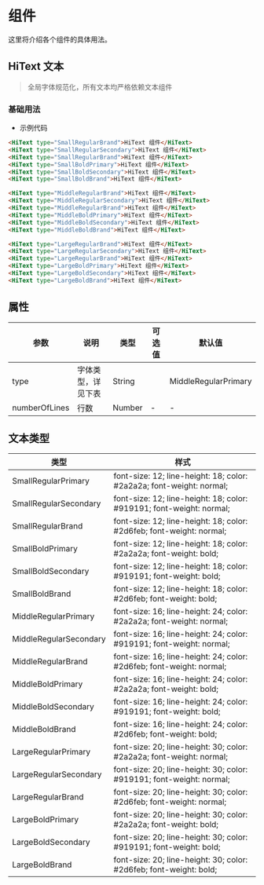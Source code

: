 # 组件

这里将介绍各个组件的具体用法。

## HiText 文本

> 全局字体规范化，所有文本均严格依赖文本组件

### 基础用法

* 示例代码

```html
<HiText type="SmallRegularBrand">HiText 组件</HiText>
<HiText type="SmallRegularSecondary">HiText 组件</HiText>
<HiText type="SmallRegularBrand">HiText 组件</HiText>
<HiText type="SmallBoldPrimary">HiText 组件</HiText>
<HiText type="SmallBoldSecondary">HiText 组件</HiText>
<HiText type="SmallBoldBrand">HiText 组件</HiText>

<HiText type="MiddleRegularBrand">HiText 组件</HiText>
<HiText type="MiddleRegularSecondary">HiText 组件</HiText>
<HiText type="MiddleRegularBrand">HiText 组件</HiText>
<HiText type="MiddleBoldPrimary">HiText 组件</HiText>
<HiText type="MiddleBoldSecondary">HiText 组件</HiText>
<HiText type="MiddleBoldBrand">HiText 组件</HiText>

<HiText type="LargeRegularBrand">HiText 组件</HiText>
<HiText type="LargeRegularSecondary">HiText 组件</HiText>
<HiText type="LargeRegularBrand">HiText 组件</HiText>
<HiText type="LargeBoldPrimary">HiText 组件</HiText>
<HiText type="LargeBoldSecondary">HiText 组件</HiText>
<HiText type="LargeBoldBrand">HiText 组件</HiText>
```


## 属性


| 参数      | 说明    | 类型      | 可选值       | 默认值   |
|---------- |-------- |---------- |-------------  |-------- |
| type     |  字体类型，详见下表  | String  |              |    MiddleRegularPrimary    |
| numberOfLines  | 行数 | Number   | - | - |

## 文本类型

| 类型 | 样式 |
|-------|-------|
| SmallRegularPrimary | font-size: 12; line-height: 18; color: #2a2a2a; font-weight: normal; |
| SmallRegularSecondary | font-size: 12; line-height: 18; color: #919191; font-weight: normal; |
| SmallRegularBrand | font-size: 12; line-height: 18; color: #2d6feb; font-weight: normal; |
| SmallBoldPrimary |font-size: 12; line-height: 18; color: #2a2a2a; font-weight: bold; |
| SmallBoldSecondary |font-size: 12; line-height: 18; color: #919191; font-weight: bold; |
| SmallBoldBrand |font-size: 12; line-height: 18; color: #2d6feb; font-weight: bold; |
| MiddleRegularPrimary | font-size: 16; line-height: 24; color: #2a2a2a; font-weight: normal; |
| MiddleRegularSecondary | font-size: 16; line-height: 24; color: #919191; font-weight: normal; |
| MiddleRegularBrand | font-size: 16; line-height: 24; color: #2d6feb; font-weight: normal; |
| MiddleBoldPrimary |font-size: 16; line-height: 24; color: #2a2a2a; font-weight: bold; |
| MiddleBoldSecondary |font-size: 16; line-height: 24; color: #919191; font-weight: bold; |
| MiddleBoldBrand |font-size: 16; line-height: 24; color: #2d6feb; font-weight: bold; |
| LargeRegularPrimary | font-size: 20; line-height: 30; color: #2a2a2a; font-weight: normal; |
| LargeRegularSecondary | font-size: 20; line-height: 30; color: #919191; font-weight: normal; |
| LargeRegularBrand | font-size: 20; line-height: 30; color: #2d6feb; font-weight: normal; |
| LargeBoldPrimary |font-size: 20; line-height: 30; color: #2a2a2a; font-weight: bold; |
| LargeBoldSecondary |font-size: 20; line-height: 30; color: #919191; font-weight: bold; |
| LargeBoldBrand |font-size: 20; line-height: 30; color: #2d6feb; font-weight: bold; |




